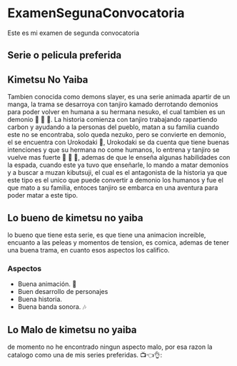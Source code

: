# ExamenSegunaConvocatoria
 Este es mi examen de segunda convocatoria


## Serie o pelicula preferida
## Kimetsu No Yaiba
Tambien conocida como demons slayer, es una serie animada apartir de un manga, la trama se desarroya con tanjiro kamado derrotando demonios para poder volver en humana a su hermana nesuko, el cual tambien es un demonio :imp: :imp: :imp:.
La historia comienza con tanjiro trabajando rapartiendo carbon y ayudando a la personas del pueblo, matan a su familia cuando este no se encontraba, solo queda nezuko, pero se convierte en demonio, el se encuentra con Urokodaki :japanese_goblin:, Urokodaki se da cuenta que tiene buenas intenciones y que su hermana no come humanos, lo entrena y tanjiro se vuelve mas fuerte :muscle: :muscle: :muscle:, ademas de que le enseña algunas habilidades con la espada, cuando este ya tuvo que enseñarle, lo mando a matar demonios y a buscar a muzan kibutsuji, el cual es el antagonista de la historia ya que este tipo es el unico que puede convertir a demonio los humanos y fue el que mato a su familia, entoces tanjiro se embarca en una aventura para poder matar a este tipo.

## Lo bueno de kimetsu no yaiba
lo bueno que tiene esta serie, es que tiene una animacion increible, encuanto a las peleas y momentos de tension, es comica, ademas de tener una buena trama, en cuanto esos aspectos los califico.

### Aspectos
- Buena animación. :movie_camera:
- Buen desarrollo de personajes
- Buena historia.
- Buena banda sonora. :notes:

## Lo Malo de kimetsu no yaiba
de momento no he encontrado ningun aspecto malo, por esa razon la catalogo como una de mis series preferidas. :tv::point_left::ok_hand::
